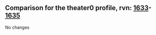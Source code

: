 ## Comparison for the theater0 profile, rvn: [1633](https://github.com/PRO100KatYT/FortniteProfileRevisions/tree/main/profiles/theater0/1633%20theater0.json)-[1635](https://github.com/PRO100KatYT/FortniteProfileRevisions/tree/main/profiles/theater0/1635%20theater0.json)

No changes

